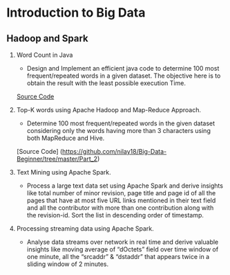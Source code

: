 # Introduction to Big Data
## Hadoop and Spark

1. Word Count in Java
   - Design and Implement an efficient java code to determine 100 most frequent/repeated words in a given dataset. The objective here is to obtain the result with the least possible execution Time.
   
   [Source Code](https://github.com/nilay18/Big-Data-Beginner/tree/master/Part_1)
2. Top-K words using Apache Hadoop and Map-Reduce Approach.
   - Determine 100 most frequent/repeated words in the given dataset considering only the words having more than 3 characters using both        MapReduce and Hive.
   
   [Source Code] (https://github.com/nilay18/Big-Data-Beginner/tree/master/Part_2)
3. Text Mining using Apache Spark.
   - Process a large text data set using Apache Spark and derive insights like total number of minor revision, page title and page id of all the pages that have at most five URL links mentioned in their text field and all the contributor with more than one contribution along with the revision-id. Sort the list in descending order of timestamp.
4. Processing streaming data using Apache Spark.
   - Analyse data streams over network in real time and derive valuable insights like moving average of “dOctets” field over time window of one minute, all the “srcaddr” & “dstaddr” that appears twice in a sliding window of 2 minutes.
